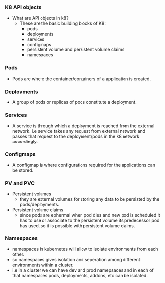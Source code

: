 ### K8 API objects
- What are API objects in k8?
  - These are the basic building blocks of K8:
    - pods
    - deployments
    - services
    - configmaps
    - persistent volume and persistent volume claims
    - namespaces

### Pods 
- Pods are where the container/containers of a application is created.

### Deployments 
- A group of pods or replicas of pods constitute a deployment. 

### Services
- A service is through which a deployment is reached from the external network. i.e service takes any request from external network and passes that request to the deployment/pods in the k8 network accordingly.

### Configmaps
- A configmap is where configurations required for the applications can be stored. 

### PV and PVC
- Persistent volumes 
  - they are external volumes for storing any data to be persisted by the pods/deployments. 
- Persistent volume claims
  - since pods are ephermal when pod dies and new pod is scheduled it has to use or associate to the persistent volume its predecessor pod has used. so it is possible with persistent volume claims. 

### Namespaces
- namespaces in kubernetes will allow to isolate environments from each other.
- so namespaces gives isolation and seperation among different environments within a cluster. 
- i.e in a cluster we can have dev and prod namepsaces and in each of that namespaces pods, deployments, addons, etc can be isolated.   

